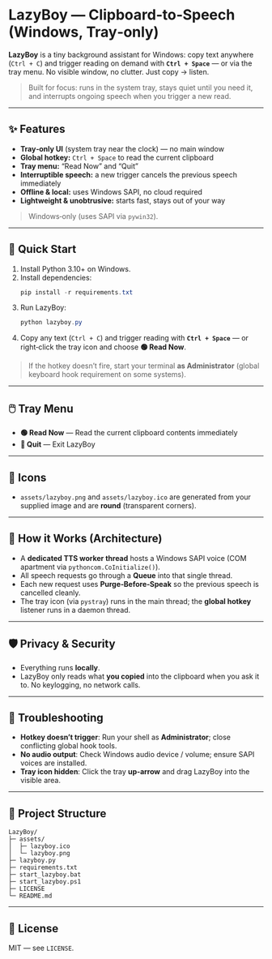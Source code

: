 # LazyBoy — Clipboard‑to‑Speech (Windows, Tray‑only)

**LazyBoy** is a tiny background assistant for Windows: copy text anywhere (`Ctrl + C`) and trigger reading on demand with **`Ctrl + Space`** — or via the tray menu. No visible window, no clutter. Just copy → listen.

> Built for focus: runs in the system tray, stays quiet until you need it, and interrupts ongoing speech when you trigger a new read.

---

## ✨ Features

- **Tray‑only UI** (system tray near the clock) — no main window
- **Global hotkey:** `Ctrl + Space` to read the current clipboard
- **Tray menu:** “Read Now” and “Quit”
- **Interruptible speech:** a new trigger cancels the previous speech immediately
- **Offline & local:** uses Windows SAPI, no cloud required
- **Lightweight & unobtrusive:** starts fast, stays out of your way

> Windows‑only (uses SAPI via `pywin32`).

---

## 🚀 Quick Start

1. Install Python 3.10+ on Windows.
2. Install dependencies:
   ```powershell
   pip install -r requirements.txt
   ```
3. Run LazyBoy:
   ```powershell
   python lazyboy.py
   ```
4. Copy any text (`Ctrl + C`) and trigger reading with **`Ctrl + Space`** — or right‑click the tray icon and choose **🟢 Read Now**.

> If the hotkey doesn’t fire, start your terminal **as Administrator** (global keyboard hook requirement on some systems).

---

## 🖱️ Tray Menu

- **🟢 Read Now** — Read the current clipboard contents immediately
- **🛑 Quit** — Exit LazyBoy

---

## 🎨 Icons

- `assets/lazyboy.png` and `assets/lazyboy.ico` are generated from your supplied image and are **round** (transparent corners).

---

## 🔧 How it Works (Architecture)

- A **dedicated TTS worker thread** hosts a Windows SAPI voice (COM apartment via `pythoncom.CoInitialize()`).
- All speech requests go through a **Queue** into that single thread.
- Each new request uses **Purge‑Before‑Speak** so the previous speech is cancelled cleanly.
- The tray icon (via `pystray`) runs in the main thread; the **global hotkey** listener runs in a daemon thread.

---

## 🛡️ Privacy & Security

- Everything runs **locally**.
- LazyBoy only reads what **you copied** into the clipboard when you ask it to. No keylogging, no network calls.

---

## 🧪 Troubleshooting

- **Hotkey doesn’t trigger**: Run your shell as **Administrator**; close conflicting global hook tools.
- **No audio output**: Check Windows audio device / volume; ensure SAPI voices are installed.
- **Tray icon hidden**: Click the tray **up‑arrow** and drag LazyBoy into the visible area.

---

## 📁 Project Structure

```
LazyBoy/
├─ assets/
│  ├─ lazyboy.ico
│  └─ lazyboy.png
├─ lazyboy.py
├─ requirements.txt
├─ start_lazyboy.bat
├─ start_lazyboy.ps1
├─ LICENSE
└─ README.md
```

---

## 📝 License

MIT — see `LICENSE`.
